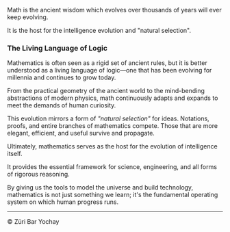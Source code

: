 Math is the ancient wisdom which evolves over thousands of years will ever keep evolving.

It is the host for the intelligence evolution and "natural selection".

### The Living Language of Logic
Mathematics is often seen as a rigid set of ancient rules, but it is better understood as a living language of logic—one that has been evolving for millennia and continues to grow today.

From the practical geometry of the ancient world to the mind-bending abstractions of modern physics, math continuously adapts and expands to meet the demands of human curiosity.

This evolution mirrors a form of _"natural selection"_ for ideas. Notations, proofs, and entire branches of mathematics compete. Those that are more elegant, efficient, and useful survive and propagate. 

Ultimately, mathematics serves as the host for the evolution of intelligence itself.

It provides the essential framework for science, engineering, and all forms of rigorous reasoning. 

By giving us the tools to model the universe and build technology, mathematics is not just something we learn; it's the fundamental operating system on which human progress runs.

---
© Züri Bar Yochay
